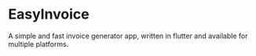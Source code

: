 # EasyInvoice
A simple and fast invoice generator app, written in flutter and available for multiple platforms.
